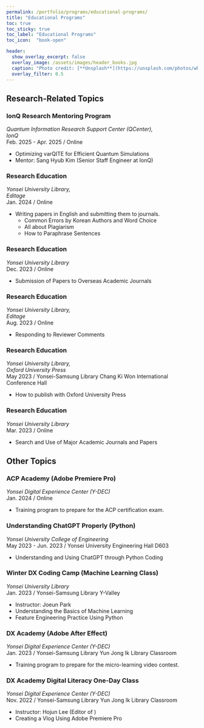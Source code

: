 ```yaml
---
permalink: /portfolio/programs/educational-programs/
title: "Educational Programs"
toc: true
toc_sticky: true
toc_label: "Educational Programs"
toc_icon:  "book-open"

header:
  show_overlay_excerpt: false
  overlay_image: /assets/images/header_books.jpg
  caption: "Photo credit: [**Unsplash**](https://unsplash.com/photos/white-book-on-brown-wooden-table-S3nUOqDmUvc)"
  overlay_filter: 0.5
---
```



## Research-Related Topics

### IonQ Research Mentoring Program

*Quantum Information Research Support Center (QCenter),<br>IonQ*
<br>Feb. 2025 - Apr. 2025 / Online

- Optimizing varQITE for Efficient Quantum Simulations <a href="https://doi.org/10.48550/arXiv.2404.16135" target="_blank"><i class="fa fa-book" title="Reference"></i></a>
- Mentor: Sang Hyub Kim (Senior Staff Engineer at IonQ)

### Research Education

*Yonsei University Library,<br>Editage*
<br>Jan. 2024 / Online

- Writing papers in English and submitting them to journals.
    - Common Errors by Korean Authors and Word Choice
    - All about Plagiarism
    - How to Paraphrase Sentences

### Research Education

*Yonsei University Library*
<br>Dec. 2023 / Online

- Submission of Papers to Overseas Academic Journals

### Research Education

*Yonsei University Library,<br>Editage*
<br>Aug. 2023 / Online

- Responding to Reviewer Comments

### Research Education

*Yonsei University Library,<br>Oxford University Press*
<br>May 2023 / Yonsei-Samsung Library Chang Ki Won International Conference Hall

- How to publish with Oxford University Press

### Research Education

*Yonsei University Library*
<br>Mar. 2023 / Online

- Search and Use of Major Academic Journals and Papers



## Other Topics

### ACP Academy (Adobe Premiere Pro)

*Yonsei Digital Experience Center (Y-DEC)*
<br>Jan. 2024 / Online

- Training program to prepare for the ACP certification exam.

### Understanding ChatGPT Properly (Python)

*Yonsei University College of Engineering*
<br>May 2023 - Jun. 2023 / Yonsei University Engineering Hall D603

- Understanding and Using ChatGPT through Python Coding

### Winter DX Coding Camp (Machine Learning Class)

*Yonsei University Library*
<br>Jan. 2023 / Yonsei-Samsung Library Y-Valley

- Instructor: Joeun Park <a href="https://www.youtube.com/@todaycode" target="_blank"><i class="fab fa-youtube" title="YouTube"></i></a>
- Understanding the Basics of Machine Learning
- Feature Engineering Practice Using Python

### DX Academy (Adobe After Effect)

*Yonsei Digital Experience Center (Y-DEC)*
<br>Jan. 2023 / Yonsei-Samsung Library Yun Jong Ik Library Classroom

- Training program to prepare for the micro-learning video contest.

### DX Academy Digital Literacy One-Day Class

*Yonsei Digital Experience Center (Y-DEC)*
<br>Nov. 2022 / Yonsei-Samsung Library Yun Jong Ik Library Classroom

- Instructor: Hojun Lee (Editor of <a href="https://www.youtube.com/@GYMJONGKOOK" target="_blank"><i class="fab fa-youtube" title="YouTube"></i></a>)
- Creating a Vlog Using Adobe Premiere Pro